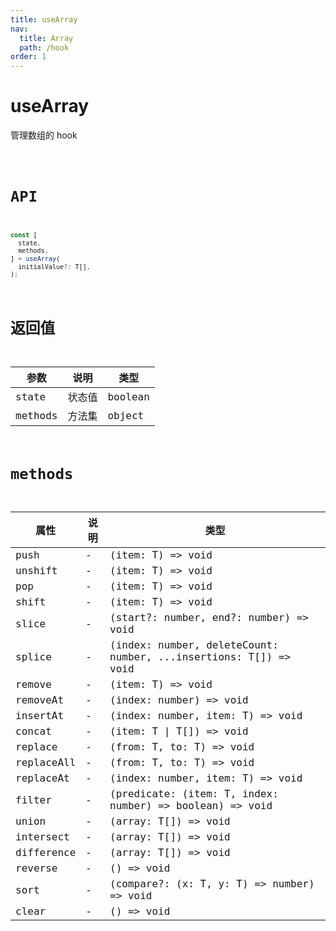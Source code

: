 ```yaml
---
title: useArray
nav:
  title: Array
  path: /hook
order: 1
---
```


# useArray

管理数组的 hook

<code src="./demo/useArray.tsx">

# API

```typescript
const [
  state,
  methods,
] = useArray(
  initialValue?: T[],
);
```

# 返回值

| 参数    | 说明   | 类型    |
| ------- | ------ | ------- |
| state   | 状态值 | boolean |
| methods | 方法集 | object  |

# methods

| 属性       | 说明 | 类型                                                             |
| ---------- | ---- | ---------------------------------------------------------------- |
| push       | -    | (item: T) => void                                                |
| unshift    | -    | (item: T) => void                                                |
| pop        | -    | (item: T) => void                                                |
| shift      | -    | (item: T) => void                                                |
| slice      | -    | (start?: number, end?: number) => void                           |
| splice     | -    | (index: number, deleteCount: number, ...insertions: T[]) => void |
| remove     | -    | (item: T) => void                                                |
| removeAt   | -    | (index: number) => void                                          |
| insertAt   | -    | (index: number, item: T) => void                                 |
| concat     | -    | (item: T \| T[]) => void                                         |
| replace    | -    | (from: T, to: T) => void                                         |
| replaceAll | -    | (from: T, to: T) => void                                         |
| replaceAt  | -    | (index: number, item: T) => void                                 |
| filter     | -    | (predicate: (item: T, index: number) => boolean) => void         |
| union      | -    | (array: T[]) => void                                             |
| intersect  | -    | (array: T[]) => void                                             |
| difference | -    | (array: T[]) => void                                             |
| reverse    | -    | () => void                                                       |
| sort       | -    | (compare?: (x: T, y: T) => number) => void                       |
| clear      | -    | () => void                                                       |
